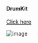 #### DrumKit

[Click here](https://drum-kit-woad-zeta.vercel.app/)

![image](https://github.com/user-attachments/assets/2864908d-8f94-47ef-b624-8186e02ced47)
